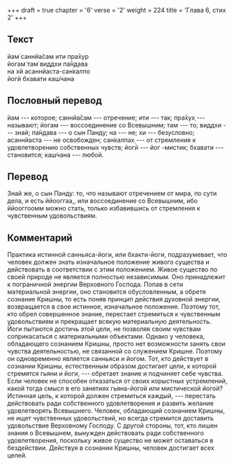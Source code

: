 +++
draft = true
chapter = '6'
verse = '2'
weight = 224
title = 'Глава 6, стих 2'
+++
## Текст

йам̇ саннйа̄сам ити пра̄хур  
йогам̇ там̇ виддхи па̄н̣д̣ава  
на хй асаннйаста-сан̇калпо  
йогӣ бхавати каш́чана

## Пословный перевод

йам --- которое; саннйа̄сам --- отречение; ити --- так; пра̄хух̣ ---
называют; йогам --- воссоединение со Всевышним; там --- то; виддхи ---
знай; па̄н̣д̣ава --- о сын Панду; на --- не; хи --- безусловно; асаннйаста
--- не освобожден; сан̇калпах̣ --- от стремления к удовлетворению
собственных чувств; йогӣ --- йог -мистик; бхавати --- становится;
каш́чана --- любой.

## Перевод

Знай же, о сын Панду: то, что называют отречением от мира, по сути дела,
и есть ййооггаа,, или воссоединение со Всевышним, ибо ййооггоомм можно
стать, только избавившись от стремления к чувственным удовольствиям.

## Комментарий

Практика истинной санньяса-йоги, или бхакти-йоги, подразумевает, что
человек должен знать изначальное положение живого существа и действовать
в соответствии с этим положением. Живое существо по своей природе не
является полностью независимым. Оно принадлежит к пограничной энергии
Верховного Господа. Попав в сети материальной энергии, оно становится
обусловленным, а обретя сознание Кришны, то есть поняв принцип действия
духовной энергии, возвращается в свое истинное, изначальное положение.
Поэтому тот, кто обрел совершенное знание, перестает стремиться к
чувственным удовольствиям и прекращает всякую материальную деятельность.
Йоги пытаются достичь этой цели, не позволяя своим чувствам
соприкасаться с материальными объектами. Однако у человека, обладающего
сознанием Кришны, просто нет возможности занять свои чувства
деятельностью, не связанной со служением Кришне. Поэтому он одновременно
является санньяси и йогом. Тот, кто действует в сознании Кришны,
естественным образом достигает цели, к которой стремятся гьяни и йоги,
--- обретает знание и подчиняет себе чувства. Если человек не способен
отказаться от своих корыстных устремлений, какой тогда смысл в его
занятиях гьяна-йогой или мистической йогой? Истинная цель, к которой
должен стремиться каждый, --- перестать действовать ради собственного
удовлетворения и развить желание удовлетворять Всевышнего. Человек,
обладающий сознанием Кришны, не ищет чувственных удовольствий, но всегда
стремится доставить удовольствие Верховному Господу. С другой стороны,
тот, кто лишен знания о Всевышнем, вынужден действовать ради
собственного удовлетворения, поскольку живое существо не может
оставаться в бездействии. Действуя в сознании Кришны, человек достигает
всех целей.
